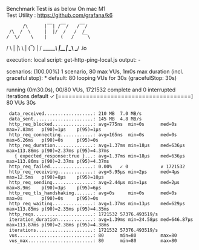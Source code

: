 Benchmark Test is as below On mac M1  <br />
Test Utility : <https://github.com/grafana/k6> 

          /\      |‾‾| /‾‾/   /‾‾/
     /\  /  \     |  |/  /   /  /
    /  \/    \    |     (   /   ‾‾\
   /          \   |  |\  \ |  (‾)  |
  / __________\  |__| \__\ \_____/ .io

  execution: local
     script: get-http-ping-local.js
     output: -

  scenarios: (100.00%) 1 scenario, 80 max VUs, 1m0s max duration (incl. graceful stop):
           * default: 80 looping VUs for 30s (gracefulStop: 30s)

running (0m30.0s), 00/80 VUs, 1721532 complete and 0 interrupted iterations
default ✓ [======================================] 80 VUs  30s

     data_received..................: 210 MB  7.0 MB/s
     data_sent......................: 145 MB  4.8 MB/s
     http_req_blocked...............: avg=775ns  min=0s      med=0s       max=7.83ms   p(90)=1µs    p(95)=1µs
     http_req_connecting............: avg=165ns  min=0s      med=0s       max=6.26ms   p(90)=0s     p(95)=0s
     http_req_duration..............: avg=1.37ms min=18µs    med=636µs    max=113.86ms p(90)=2.37ms p(95)=4.37ms
       { expected_response:true }...: avg=1.37ms min=18µs    med=636µs    max=113.86ms p(90)=2.37ms p(95)=4.37ms
     http_req_failed................: 0.00%   ✓ 0            ✗ 1721532
     http_req_receiving.............: avg=5.95µs min=2µs     med=4µs      max=12.5ms   p(90)=8µs    p(95)=10µs
     http_req_sending...............: avg=2.44µs min=1µs     med=2µs      max=8.9ms    p(90)=3µs    p(95)=6µs
     http_req_tls_handshaking.......: avg=0s     min=0s      med=0s       max=0s       p(90)=0s     p(95)=0s
     http_req_waiting...............: avg=1.37ms min=13µs    med=629µs    max=113.85ms p(90)=2.35ms p(95)=4.35ms
     http_reqs......................: 1721532 57376.493519/s
     iteration_duration.............: avg=1.39ms min=24.58µs med=646.87µs max=113.87ms p(90)=2.38ms p(95)=4.38ms
     iterations.....................: 1721532 57376.493519/s
     vus............................: 80      min=80         max=80
     vus_max........................: 80      min=80         max=80
